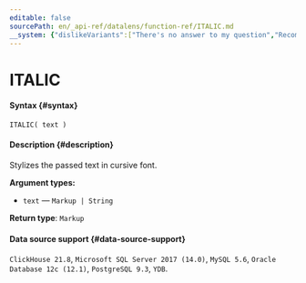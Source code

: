 ```yaml
---
editable: false
sourcePath: en/_api-ref/datalens/function-ref/ITALIC.md
__system: {"dislikeVariants":["There's no answer to my question","Recommendations aren't helpful","Content does not match the title","Other"]}
---
```


# ITALIC



#### Syntax {#syntax}


```
ITALIC( text )
```

#### Description {#description}
Stylizes the passed text in cursive font.

**Argument types:**
- `text` — `Markup | String`


**Return type**: `Markup`

#### Data source support {#data-source-support}

`ClickHouse 21.8`, `Microsoft SQL Server 2017 (14.0)`, `MySQL 5.6`, `Oracle Database 12c (12.1)`, `PostgreSQL 9.3`, `YDB`.
